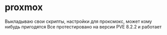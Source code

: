 # proxmox
Выкладываю свои скрипты, настройки для проксмокс, может кому нибудь пригодятся
Все протестировано на версии PVE 8.2.2 и работает
